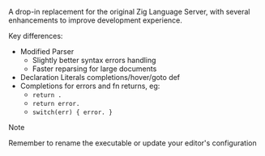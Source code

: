 A drop-in replacement for the original Zig Language Server, with several enhancements to improve development experience.

Key differences:
- Modified Parser
  - Slightly better syntax errors handling
  - Faster reparsing for large documents
- Declaration Literals completions/hover/goto def
- Completions for errors and fn returns, eg:
  - `return .`
  - `return error.`
  - `switch(err) { error. }`

> [!NOTE]  
> Remember to rename the executable or update your editor's configuration
